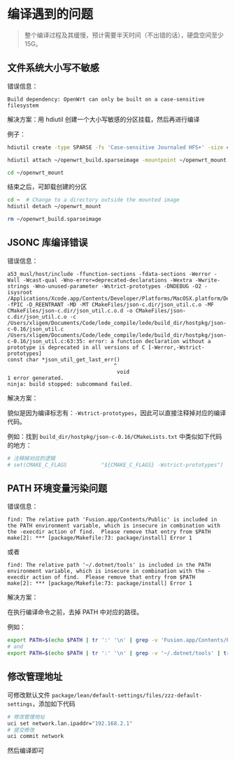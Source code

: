 # 编译遇到的问题

> 整个编译过程及其缓慢，预计需要半天时间（不出错的话），硬盘空间至少 15G。

## 文件系统大小写不敏感

错误信息：

```
Build dependency: OpenWrt can only be built on a case-sensitive filesystem
```

解决方案：用 hdiutil 创建一个大小写敏感的分区挂载，然后再进行编译

例子：

```sh
hdiutil create -type SPARSE -fs 'Case-sensitive Journaled HFS+' -size 40g ~/openwrt_build

hdiutil attach ~/openwrt_build.sparseimage -mountpoint ~/openwrt_mount

cd ~/openwrt_mount
```

结束之后，可卸载创建的分区

```sh
cd ~  # Change to a directory outside the mounted image
hdiutil detach ~/openwrt_mount

rm ~/openwrt_build.sparseimage
```

## JSONC 库编译错误

错误信息：

```
a53_musl/host/include -ffunction-sections -fdata-sections -Werror -Wall -Wcast-qual -Wno-error=deprecated-declarations -Wextra -Wwrite-strings -Wno-unused-parameter -Wstrict-prototypes -DNDEBUG -O2 -isysroot /Applications/Xcode.app/Contents/Developer/Platforms/MacOSX.platform/Developer/SDKs/MacOSX14.0.sdk -fPIC -D_REENTRANT -MD -MT CMakeFiles/json-c.dir/json_util.c.o -MF CMakeFiles/json-c.dir/json_util.c.o.d -o CMakeFiles/json-c.dir/json_util.c.o -c /Users/xligem/Documents/Code/lede_compile/lede/build_dir/hostpkg/json-c-0.16/json_util.c
/Users/xligem/Documents/Code/lede_compile/lede/build_dir/hostpkg/json-c-0.16/json_util.c:63:35: error: a function declaration without a prototype is deprecated in all versions of C [-Werror,-Wstrict-prototypes]
const char *json_util_get_last_err()
                                  ^
                                   void
1 error generated.
ninja: build stopped: subcommand failed.
```

解决方案：

貌似是因为编译标志有：`-Wstrict-prototypes`，因此可以直接注释掉对应的编译代码。

例如：找到 `build_dir/hostpkg/json-c-0.16/CMakeLists.txt` 中类似如下代码的地方：

```sh
# 注释掉对应的逻辑
# set(CMAKE_C_FLAGS           "${CMAKE_C_FLAGS} -Wstrict-prototypes")
```

## PATH 环境变量污染问题

错误信息：

```
find: The relative path 'Fusion.app/Contents/Public' is included in the PATH environment variable, which is insecure in combination with the -execdir action of find.  Please remove that entry from $PATH
make[2]: *** [package/Makefile:73: package/install] Error 1
```

或者

```
find: The relative path '~/.dotnet/tools' is included in the PATH environment variable, which is insecure in combination with the -execdir action of find.  Please remove that entry from $PATH
make[2]: *** [package/Makefile:73: package/install] Error 1
```

解决方案：

在执行编译命令之前，去掉 PATH 中对应的路径。

例如：

```sh
export PATH=$(echo $PATH | tr ':' '\n' | grep -v 'Fusion.app/Contents/Public' | tr '\n' ':')
# and
export PATH=$(echo $PATH | tr ':' '\n' | grep -v '~/.dotnet/tools' | tr '\n' ':')
```

## 修改管理地址

可修改默认文件 `package/lean/default-settings/files/zzz-default-settings`，添加如下代码

```sh
# 修改管理地址
uci set network.lan.ipaddr="192.168.2.1"
# 提交修改
uci commit network
```

然后编译即可
